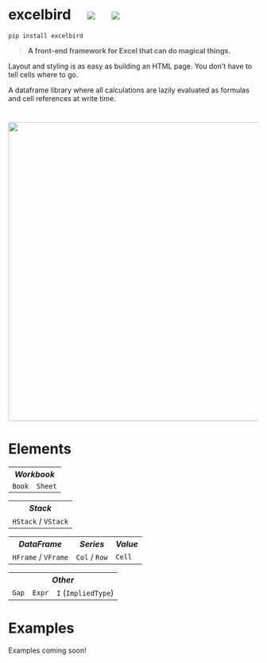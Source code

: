 <h1> excelbird &nbsp;&nbsp;&nbsp; <a href="https://pypi.org/project/excelbird/" alt="Version"> <img src="https://img.shields.io/pypi/v/excelbird.svg" /></a> &nbsp;&nbsp;&nbsp; <a href="https://github.com/ryayoung/excelbird/actions"> <img src="https://github.com/ryayoung/excelbird/actions/workflows/tests.yaml/badge.svg"/> </a> </h1>

```text
pip install excelbird
```

> **A front-end framework for Excel that can do magical things.**

Layout and styling is as easy as building an HTML page. You don't have to tell cells where to go.

A dataframe library where all calculations are lazily evaluated as formulas and cell references at write time.

#

<img src="https://i.imgur.com/We95Soe.png" width="600">

# Elements

<table>
    <th colspan=2><i>Workbook</i></th>
    <tr>
    <td><code>Book</code></td>
    <td><code>Sheet</code></td>
    </tr>
</table>

<table>
    <th colspan=2><i>Stack</i></th>
    <tr>
    <td><code>HStack</code> / <code>VStack</code></td>
    <!-- <td><code>HStack</code></td> -->
    </tr>
</table>

<table>
    <tr>
    <th><i>DataFrame</i></th>
    <th><i>Series</i></th>
    <th><i>Value</i></th>
    </tr>
    <tr>
    <td><code>HFrame</code> / <code>VFrame</code></td>
    <!-- <td><code>VFrame</code></td> -->
    <td><code>Col</code> / <code>Row</code></td>
    <!-- <td><code>Row</code></td> -->
    <td><code>Cell</code></td>
    </tr>
</table>


<table>
    <th colspan=3><i>Other</i></th>
    <tr>
    <td><code>Gap</code></td>
    <td><code>Expr</code></td>
    <td><code>I</code> (<code>ImpliedType</code>)</td></tr>
</table>

# Examples


Examples coming soon!